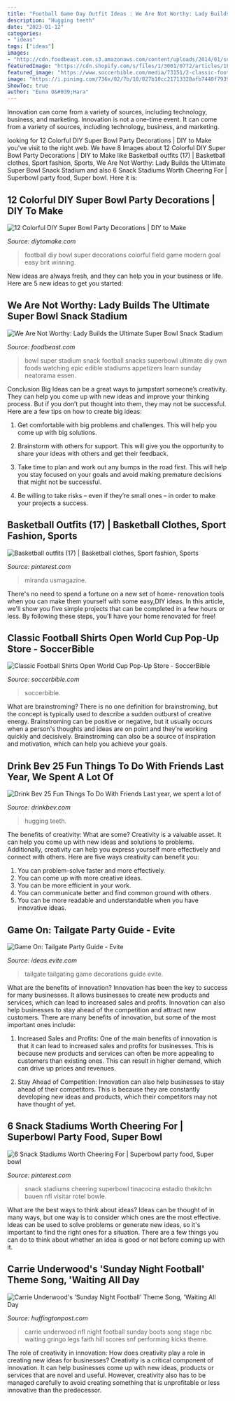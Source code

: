 ```yaml
---
title: "Football Game Day Outfit Ideas : We Are Not Worthy: Lady Builds The Ultimate Super Bowl Snack Stadium"
description: "Hugging teeth"
date: "2023-01-12"
categories:
- "ideas"
tags: ["ideas"]
images:
- "http://cdn.foodbeast.com.s3.amazonaws.com/content/uploads/2014/01/snack-stadium.jpg"
featuredImage: "https://cdn.shopify.com/s/files/1/3001/0772/articles/1F1A7019FINALedit_190f7ac9-4422-417e-82f7-45e2dd8a3265_1200x1200.jpg?v=1626516401"
featured_image: "https://www.soccerbible.com/media/73151/2-classic-football-shirts-event.jpg"
image: "https://i.pinimg.com/736x/02/7b/10/027b10cc21713328afb7440f7939e3b7.jpg"
ShowToc: true
author: "Euna O&#039;Hara"
---
```



Innovation can come from a variety of sources, including technology, business, and marketing.
Innovation is not a one-time event. It can come from a variety of sources, including technology, business, and marketing.

	

		
looking for 12 Colorful DIY Super Bowl Party Decorations | DIY to Make you've visit to the right web. We have 8 Images about 12 Colorful DIY Super Bowl Party Decorations | DIY to Make like Basketball outfits (17) | Basketball clothes, Sport fashion, Sports, We Are Not Worthy: Lady Builds the Ultimate Super Bowl Snack Stadium and also 6 Snack Stadiums Worth Cheering For | Superbowl party food, Super bowl. Here it is:
		
    
## 12 Colorful DIY Super Bowl Party Decorations | DIY To Make

<img loading=lazy src="http://www.diytomake.com/wp-content/uploads/2016/01/DIY-football-field-goal-posts-bleachers.jpg" onerror="this.onerror=null;this.src='https://tse4.mm.bing.net/th?id=OIP.5JwKjwuO9tOB3E4G8Uz02wHaKh&amp;pid=15.1';" alt="12 Colorful DIY Super Bowl Party Decorations | DIY to Make">

_Source: diytomake.com_

>football diy bowl super decorations colorful field game modern goal easy brit winning. 

	

New ideas are always fresh, and they can help you in your business or life. Here are 5 new ideas to get you started: 

    
## We Are Not Worthy: Lady Builds The Ultimate Super Bowl Snack Stadium

<img loading=lazy src="http://cdn.foodbeast.com.s3.amazonaws.com/content/uploads/2014/01/snack-stadium.jpg" onerror="this.onerror=null;this.src='https://tse3.mm.bing.net/th?id=OIP.8liF1MZHKNR15q2-vUQaRAHaLH&amp;pid=15.1';" alt="We Are Not Worthy: Lady Builds the Ultimate Super Bowl Snack Stadium">

_Source: foodbeast.com_

>bowl super stadium snack football snacks superbowl ultimate diy own foods watching epic edible stadiums appetizers learn sunday neatorama essen. 

	

Conclusion
Big Ideas can be a great ways to jumpstart someone’s creativity. They can help you come up with new ideas and improve your thinking process. But if you don’t put thought into them, they may not be successful. Here are a few tips on how to create big ideas:
1. Get comfortable with big problems and challenges. This will help you come up with big solutions.

2. Brainstorm with others for support. This will give you the opportunity to share your ideas with others and get their feedback.

3. Take time to plan and work out any bumps in the road first. This will help you stay focused on your goals and avoid making premature decisions that might not be successful.

4. Be willing to take risks – even if they’re small ones – in order to make your projects a success.

    
## Basketball Outfits (17) | Basketball Clothes, Sport Fashion, Sports

<img loading=lazy src="https://i.pinimg.com/736x/7a/dd/d8/7addd8277a9b297a8d7eabb27389972a.jpg" onerror="this.onerror=null;this.src='https://tse2.mm.bing.net/th?id=OIP.r_zy2V4oM48G7TZGwJsv7gHaK7&amp;pid=15.1';" alt="Basketball outfits (17) | Basketball clothes, Sport fashion, Sports">

_Source: pinterest.com_

>miranda usmagazine. 

	

There's no need to spend a fortune on a new set of home- renovation tools when you can make them yourself with some easy,DIY ideas. In this article, we'll show you five simple projects that can be completed in a few hours or less. By following these steps, you'll have your home renovated for free!

    
## Classic Football Shirts Open World Cup Pop-Up Store - SoccerBible

<img loading=lazy src="https://www.soccerbible.com/media/73151/2-classic-football-shirts-event.jpg" onerror="this.onerror=null;this.src='https://tse1.mm.bing.net/th?id=OIP.QH1KJvjltFaKaPkSnQxmhgHaEP&amp;pid=15.1';" alt="Classic Football Shirts Open World Cup Pop-Up Store - SoccerBible">

_Source: soccerbible.com_

>soccerbible. 

	

What are brainstroming?
There is no one definition for brainstroming, but the concept is typically used to describe a sudden outburst of creative energy. Brainstroming can be positive or negative, but it usually occurs when a person's thoughts and ideas are on point and they're working quickly and decisively. Brainstroming can also be a source of inspiration and motivation, which can help you achieve your goals.

    
## Drink Bev 25 Fun Things To Do With Friends Last Year, We Spent A Lot Of

<img loading=lazy src="https://cdn.shopify.com/s/files/1/3001/0772/articles/1F1A7019FINALedit_190f7ac9-4422-417e-82f7-45e2dd8a3265_1200x1200.jpg?v=1626516401" onerror="this.onerror=null;this.src='https://tse2.mm.bing.net/th?id=OIP.BAhlWcRvw4Nd1nGRJGeAzQHaE8&amp;pid=15.1';" alt="Drink Bev 25 Fun Things To Do With Friends Last year, we spent a lot of">

_Source: drinkbev.com_

>hugging teeth. 

	

The benefits of creativity: What are some?
Creativity is a valuable asset. It can help you come up with new ideas and solutions to problems. Additionally, creativity can help you express yourself more effectively and connect with others. Here are five ways creativity can benefit you: 
1) You can problem-solve faster and more effectively.
2) You can come up with more creative ideas.
3) You can be more efficient in your work.
4) You can communicate better and find common ground with others.
5) You can be more readable and understandable when you have innovative ideas.

    
## Game On: Tailgate Party Guide - Evite

<img loading=lazy src="http://ideas.evite.com/media/Tailgating-4-1200.jpg" onerror="this.onerror=null;this.src='https://tse2.mm.bing.net/th?id=OIP.riRJbHkDpsHIWEciNeAQrAHaE8&amp;pid=15.1';" alt="Game On: Tailgate Party Guide - Evite">

_Source: ideas.evite.com_

>tailgate tailgating game decorations guide evite. 

	

What are the benefits of innovation?
Innovation has been the key to success for many businesses. It allows businesses to create new products and services, which can lead to increased sales and profits. Innovation can also help businesses to stay ahead of the competition and attract new customers.
There are many benefits of innovation, but some of the most important ones include:

1) Increased Sales and Profits: One of the main benefits of innovation is that it can lead to increased sales and profits for businesses. This is because new products and services can often be more appealing to customers than existing ones. This can result in higher demand, which can drive up prices and revenues.

2) Stay Ahead of Competition: Innovation can also help businesses to stay ahead of their competitors. This is because they are constantly developing new ideas and products, which their competitors may not have thought of yet.

    
## 6 Snack Stadiums Worth Cheering For | Superbowl Party Food, Super Bowl

<img loading=lazy src="https://i.pinimg.com/736x/02/7b/10/027b10cc21713328afb7440f7939e3b7.jpg" onerror="this.onerror=null;this.src='https://tse2.mm.bing.net/th?id=OIP.sXCbDk8Sb61j7yn6cQTSqgHaLH&amp;pid=15.1';" alt="6 Snack Stadiums Worth Cheering For | Superbowl party food, Super bowl">

_Source: pinterest.com_

>snack stadiums cheering superbowl tinacocina estadio thekitchn bauen nfl visitar rotel bowle. 

	

What are the best ways to think about ideas?
Ideas can be thought of in many ways, but one way is to consider which ones are the most effective. Ideas can be used to solve problems or generate new ideas, so it's important to find the right ones for a situation. There are a few things you can do to think about whether an idea is good or not before coming up with it.

    
## Carrie Underwood&#039;s &#039;Sunday Night Football&#039; Theme Song, &#039;Waiting All Day

<img loading=lazy src="http://i.huffpost.com/gen/1341610/images/o-CARRIE-UNDERWOOD-facebook.jpg" onerror="this.onerror=null;this.src='https://tse1.mm.bing.net/th?id=OIP.hIWDMi7Q2gJyWyVVj53Q8wHaLH&amp;pid=15.1';" alt="Carrie Underwood&#039;s &#039;Sunday Night Football&#039; Theme Song, &#039;Waiting All Day">

_Source: huffingtonpost.com_

>carrie underwood nfl night football sunday boots song stage nbc waiting gringo legs faith hill scores snf performing kicks theme. 

	

The role of creativity in innovation: How does creativity play a role in creating new ideas for businesses?
Creativity is a critical component of innovation. It can help businesses come up with new ideas, products or services that are novel and useful. However, creativity also has to be managed carefully to avoid creating something that is unprofitable or less innovative than the predecessor.

